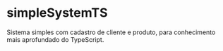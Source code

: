 # simpleSystemTS

Sistema simples com cadastro de cliente e produto, para conhecimento mais aprofundado do TypeScript.

